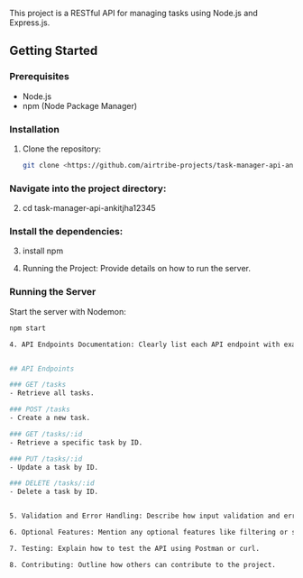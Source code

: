 This project is a RESTful API for managing tasks using Node.js and Express.js.

## Getting Started

### Prerequisites
- Node.js
- npm (Node Package Manager)

### Installation
1. Clone the repository:
   ```bash
   git clone <https://github.com/airtribe-projects/task-manager-api-ankitjha12345.git>

### Navigate into the project directory:
2. cd task-manager-api-ankitjha12345

### Install the dependencies:
3. install npm

4. Running the Project: Provide details on how to run the server.

### Running the Server
Start the server with Nodemon:
```bash
npm start

4. API Endpoints Documentation: Clearly list each API endpoint with example requests and responses.


## API Endpoints

### GET /tasks
- Retrieve all tasks.

### POST /tasks
- Create a new task.

### GET /tasks/:id
- Retrieve a specific task by ID.

### PUT /tasks/:id
- Update a task by ID.

### DELETE /tasks/:id
- Delete a task by ID.


5. Validation and Error Handling: Describe how input validation and error handling are implemented in the project.

6. Optional Features: Mention any optional features like filtering or sorting tasks.

7. Testing: Explain how to test the API using Postman or curl.

8. Contributing: Outline how others can contribute to the project.